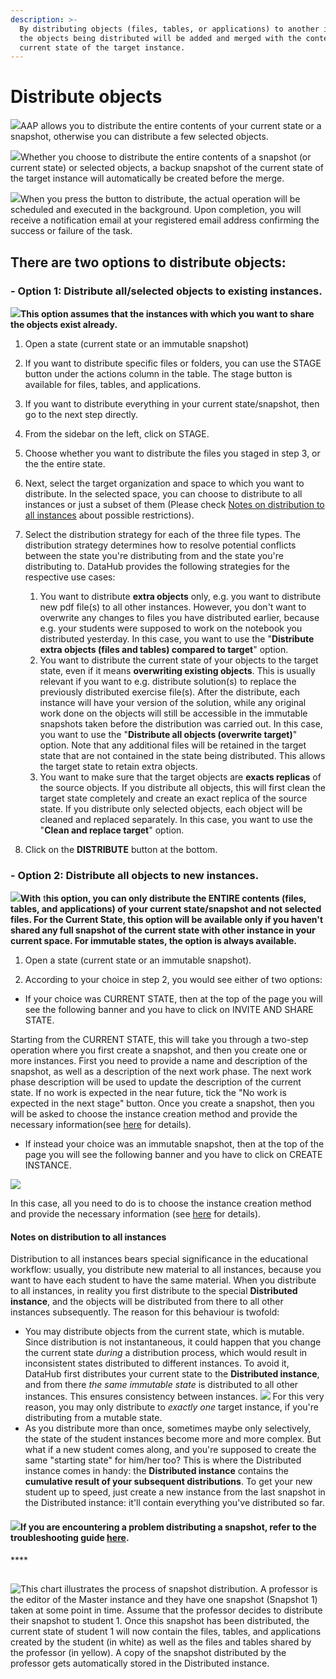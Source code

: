 ```yaml
---
description: >-
  By distributing objects (files, tables, or applications) to another instance,
  the objects being distributed will be added and merged with the content of the
  current state of the target instance.
---
```


# Distribute objects

![](../.gitbook/assets/info_simple.svg.png)AAP allows you to distribute the entire contents of your current state or a snapshot, otherwise you can distribute a few selected objects.

![](../.gitbook/assets/info_simple.svg.png)Whether you choose to distribute the entire contents of a snapshot \(or current state\) or selected objects, a backup snapshot of the current state of the target instance will automatically be created before the merge.

![](../.gitbook/assets/info_simple.svg.png)When you press the button to distribute, the actual operation will be scheduled and executed in the background. Upon completion, you will receive a notification email at your registered email address confirming the success or failure of the task.

## **There are two options to distribute objects:**

### **- Option 1: Distribute all/selected objects to existing instances.**

![](../.gitbook/assets/info_simple.svg.png)**This option assumes that the instances with which you want to share the objects exist already.**

1. Open a state \(current state or an immutable snapshot\) 
2. If you want to distribute specific files or folders, you can use the STAGE button under the actions column in the table. The stage button is available for files, tables, and applications. 
3. If you want to distribute everything in your current state/snapshot, then go to the next step directly. 
4. From the sidebar on the left, click on STAGE. 
5. Choose whether you want to distribute the files you staged in step 3, or the the entire state. 
6. Next, select the target organization and space to which you want to distribute. In the selected space, you can choose to distribute to all instances or just a subset of them \(Please check [Notes on distribution to all instances](distribute-a-snapshot.md#notes-on-distribution-to-all-instances) about possible restrictions\). 
7. Select the distribution strategy for each of the three file types. The distribution strategy determines how to resolve potential conflicts between the state you're distributing from and the state you're distributing to. DataHub provides the following strategies for the respective use cases: 
   1. You want to distribute **extra objects** only, e.g. you want to distribute new pdf file\(s\) to all other instances. However, you don't want to overwrite any changes to files you have distributed earlier, because e.g. your students were supposed to work on the notebook you distributed yesterday. In this case, you want to use the "**Distribute extra objects \(files and tables\) compared to target**" option.
   2. You want to distribute the current state of your objects to the target state, even if it means **overwriting existing objects**. This is usually relevant if you want to e.g. distribute solution\(s\) to replace the previously distributed exercise file\(s\). After the distribute, each instance will have your version of the solution, while any original work done on the objects will still be accessible in the immutable snapshots taken before the distribution was carried out. In this case, you want to use the "**Distribute all objects \(overwrite target\)**" option.  Note that any additional files will be retained in the target state that are not contained in the state being distributed. This allows the target state to retain extra objects.
   3. You want to make sure that the target objects are **exacts replicas** of the source objects. If you distribute all objects, this will first clean the target state completely and create an exact replica of the source state. If you distribute only selected objects, each object will be cleaned and replaced separately. In this case, you want to use the "**Clean and replace target**" option.

  
8. Click on the **DISTRIBUTE**  button at the bottom. 

### **- Option 2: Distribute all objects to new instances.**

![](../.gitbook/assets/info_simple.svg.png)**With** t**his option, you can only distribute the ENTIRE contents \(files, tables, and applications\) of your current state/snapshot and not selected files. For the Current State, this option will be available only if you haven't shared any full snapshot of the current state with other instance in your current space. For immutable states, the option is always available.**

1. Open a state \(current state or an immutable snapshot\).

2. According to your choice in step 2, you would see either of two options:

* If your choice was CURRENT STATE, then at the top of the page you will see the following banner and you have to click on INVITE AND SHARE STATE.

Starting from the CURRENT STATE, this will take you through a two-step operation where you first create a snapshot, and then you create one or more instances. First you need to provide a name and description of the snapshot, as well as a description of the next work phase. The next work phase description will be used to update the description of the current state. If no work is expected in the near future, tick the "No work is expected in the next stage" button. Once you create a snapshot, then you will be asked to choose the instance creation method and provide the necessary information\(see [here](create-an-instance.md) for details\).

* If instead your choice was an immutable snapshot, then at the top of the page you will see the following banner and you have to click on CREATE INSTANCE.

![](../.gitbook/assets/current_state.png)

In this case, all you need to do is to choose the instance creation method and provide the necessary information \(see [here](create-an-instance.md) for details\).

#### Notes on distribution to all instances

Distribution to all instances bears special significance in the educational workflow: usually, you distribute new material to all instances, because you want to have each student to have the same material. When you distribute to all instances, in reality you first distribute to the special **Distributed** **instance**, and the objects will be distributed from there to all other instances subsequently. The reason for this behaviour is twofold:

* You may distribute objects from the current state, which is mutable. Since distribution is not instantaneous, it could happen that you change the current state _during_ a distribution process, which would result in inconsistent states distributed to different instances. To avoid it, DataHub first distributes your current state to the **Distributed instance**, and from there _the same immutable state_ is distributed to all other instances. This ensures consistency between instances.  ![](../.gitbook/assets/info_simple.svg%20%281%29.png) For this very reason, you may only distribute to _exactly one_ target instance, if you're distributing from a mutable state. 
* As you distribute more than once, sometimes maybe only selectively, the state of the student instances become more and more complex. But what if a new student comes along, and you're supposed to create the same "starting state" for him/her too? This is where the Distributed instance comes in handy: the **Distributed instance** contains the **cumulative result of your subsequent distributions**. To get your new student up to speed, just create a new instance from the last snapshot in the Distributed instance: it'll contain everything you've distributed so far. 

#### ![](../.gitbook/assets/info_simple.svg.png)If you are encountering a problem distributing a snapshot, refer to the troubleshooting guide [here](../troubleshooting/authorization-issues/i-cant-distribute-a-snapshot.md). 

\*\*\*\*

## 

![This chart illustrates the process of snapshot distribution. A professor is the editor of the Master instance and they have one snapshot \(Snapshot 1\) taken at some point in time. Assume that the professor decides to distribute their snapshot to student 1. Once this snapshot has been distributed, the current state of student 1 will now contain the files, tables, and applications created by the student \(in white\) as well as the files and tables shared by the professor \(in yellow\). A copy of the snapshot distributed by the professor gets automatically stored in the Distributed instance.](../.gitbook/assets/copy-of-datahub-architecture-main-architecture-2.svg)



